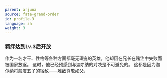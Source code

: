 ```yaml
---
parent: arjuna
source: fate-grand-order
id: profile-3
language: zh
weight: 3
---
```


### 羁绊达到Lv.3后开放

作为一名才干、性格等各种方面都毫无瑕疵的英雄，他却因在兄长在赌注中失败而被国家放逐。
这时，他已经预感到与迦尔纳的对决是不可避免的。
这都是因为迦尔纳将般度五子的宿敌——难敌尊敬如父。

